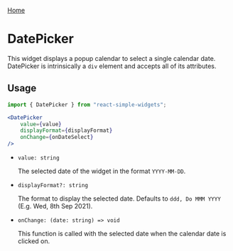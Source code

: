[Home](../../../README.md)

# DatePicker

This widget displays a popup calendar to select a single calendar date. DatePicker is intrinsically a `div` element and accepts all of its attributes.

## Usage

```jsx
import { DatePicker } from "react-simple-widgets"; 

<DatePicker
    value={value}
    displayFormat={displayFormat}
    onChange={onDateSelect}
/>
```

-   `value: string`

    The selected date of the widget in the format `YYYY-MM-DD`.
    
-   `displayFormat?: string`

    The format to display the selected date. Defaults to `ddd, Do MMM YYYY` (E.g. Wed, 8th Sep 2021).

- `onChange: (date: string) => void`

  This function is called with the selected date when the calendar date is clicked on.
